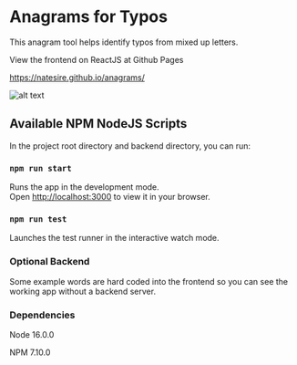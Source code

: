 # Anagrams for Typos

This anagram tool helps identify typos from mixed up letters.

View the frontend on ReactJS at Github Pages

https://natesire.github.io/anagrams/

![alt text](https://github.com/natesire/anagrams/blob/main/public/githubPages.png)

## Available NPM NodeJS Scripts

In the project root directory and backend directory, you can run:

### `npm run start`

Runs the app in the development mode.\
Open [http://localhost:3000](http://localhost:3000) to view it in your browser.

### `npm run test`

Launches the test runner in the interactive watch mode.

### Optional Backend

Some example words are hard coded into the frontend so you can see the working app without a backend server.

### Dependencies

Node 16.0.0

NPM 7.10.0
